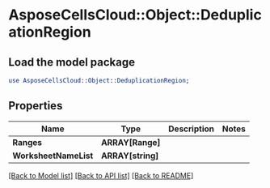 # AsposeCellsCloud::Object::DeduplicationRegion 

## Load the model package
```perl
use AsposeCellsCloud::Object::DeduplicationRegion;
```

## Properties
Name | Type | Description | Notes
------------ | ------------- | ------------- | -------------
**Ranges** | **ARRAY[Range]** |  |
**WorksheetNameList** | **ARRAY[string]** |  |  

[[Back to Model list]](../README.md#documentation-for-models) [[Back to API list]](../README.md#documentation-for-api-endpoints) [[Back to README]](../README.md)

